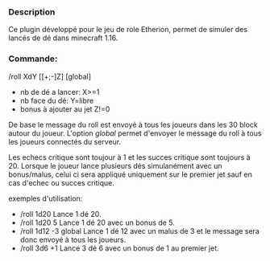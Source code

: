 ### Description

Ce plugin développé pour le jeu de role Etherion, permet de simuler des lancés de dé dans minecraft 1.16.



### Commande:

/roll XdY [[+;-]Z] [global]

- nb de dé a lancer:     	X>=1
- nb face du dé: 		      Y=libre
- bonus à ajouter au jet	Z!=0

De base le message du roll est envoyé à tous les joueurs dans les 30 block autour du joueur.
L'option _global_ permet d'envoyer le message du roll à tous les joueurs connectés du serveur.

Les echecs critique sont toujour à 1 et les succes critique sont toujours à 20.
Lorsque le joueur lance plusieurs dés simulanément avec un bonus/malus, celui ci sera appliqué uniquement sur le premier jet sauf en cas d'echec ou succes critique. 


exemples d'utilisation:

- /roll 1d20              Lance 1 dé 20.
- /roll 1d20 5            Lance 1 dé 20 avec un bonus de 5.
- /roll 1d12 -3 global    Lance 1 dé 12 avec un malus de 3 et le message sera donc envoyé à tous les joueurs.
- /roll 3d6 +1            Lance 3 dé 6 avec un bonus de 1 au premier jet.
